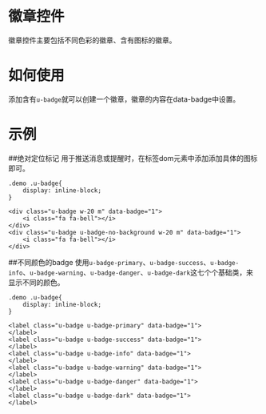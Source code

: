 # 徽章控件

徽章控件主要包括不同色彩的徽章、含有图标的徽章。

# 如何使用

添加含有`u-badge`就可以创建一个徽章，徽章的内容在data-badge中设置。

# 示例


##绝对定位标记
用于推送消息或提醒时，在标签dom元素中添加添加具体的图标即可。
<style>.demo .u-badge{
    display: inline-block;
}
</style>
<div class="example-content"><div class="u-badge w-20 m" data-badge="1">
    <i class="fa fa-bell"></i>
</div>
<div class="u-badge u-badge-no-background w-20 m" data-badge="1">
    <i class="fa fa-bell"></i>
</div>
</div>
<div class="examples-code"><pre><code>.demo .u-badge{
    display: inline-block;
}</code></pre>
</div>
<div class="examples-code"><pre><code>&lt;div class="u-badge w-20 m" data-badge="1">
    &lt;i class="fa fa-bell">&lt;/i>
&lt;/div>
&lt;div class="u-badge u-badge-no-background w-20 m" data-badge="1">
    &lt;i class="fa fa-bell">&lt;/i>
&lt;/div></code></pre>
</div>

##不同颜色的badge
使用`u-badge-primary`、`u-badge-success`、`u-badge-info`、`u-badge-warning`、`u-badge-danger`、`u-badge-dark`这七个个基础类，来显示不同的颜色。
<style>.demo .u-badge{
    display: inline-block;
}
</style>
<div class="example-content"><label class="u-badge u-badge-primary" data-badge="1">
</label>
<label class="u-badge u-badge-success" data-badge="1">
</label>
<label class="u-badge u-badge-info" data-badge="1">
</label>
<label class="u-badge u-badge-warning" data-badge="1">
</label>
<label class="u-badge u-badge-danger" data-badge="1">
</label>
<label class="u-badge u-badge-dark" data-badge="1">
</label>
</div>
<div class="examples-code"><pre><code>.demo .u-badge{
    display: inline-block;
}</code></pre>
</div>
<div class="examples-code"><pre><code>&lt;label class="u-badge u-badge-primary" data-badge="1">
&lt;/label>
&lt;label class="u-badge u-badge-success" data-badge="1">
&lt;/label>
&lt;label class="u-badge u-badge-info" data-badge="1">
&lt;/label>
&lt;label class="u-badge u-badge-warning" data-badge="1">
&lt;/label>
&lt;label class="u-badge u-badge-danger" data-badge="1">
&lt;/label>
&lt;label class="u-badge u-badge-dark" data-badge="1">
&lt;/label></code></pre>
</div>

